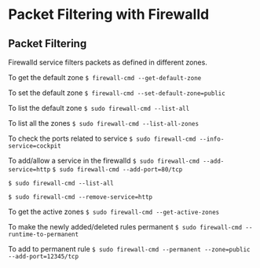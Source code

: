 # Packet Filtering with Firewalld

## Packet Filtering
Firewalld service filters packets as defined in different zones.

To get the default zone
`$ firewall-cmd --get-default-zone`

To set the default zone
`$ firewall-cmd --set-default-zone=public`

To list the default zone
`$ sudo firewall-cmd --list-all`

To list all the zones
`$ sudo firewall-cmd --list-all-zones`

To check the ports related to service
`$ sudo firewall-cmd --info-service=cockpit`

To add/allow a service in the firewalld
`$ sudo firewall-cmd --add-service=http`
`$ sudo firewall-cmd --add-port=80/tcp`

`$ sudo firewall-cmd --list-all`

`$ sudo firewall-cmd --remove-service=http`

To get the active zones
`$ sudo firewall-cmd --get-active-zones`

To make the newly added/deleted rules permanent
`$ sudo firewall-cmd --runtime-to-permanent`

To add to permanent rule
`$ sudo firewall-cmd --permanent --zone=public --add-port=12345/tcp`


